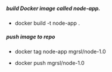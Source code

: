 ##### build Docker image called node-app.

- docker build -t node-app .
    
##### push image to repo 

- docker tag node-app mgrsl/node-1.0

- docker push mgrsl/node-1.0